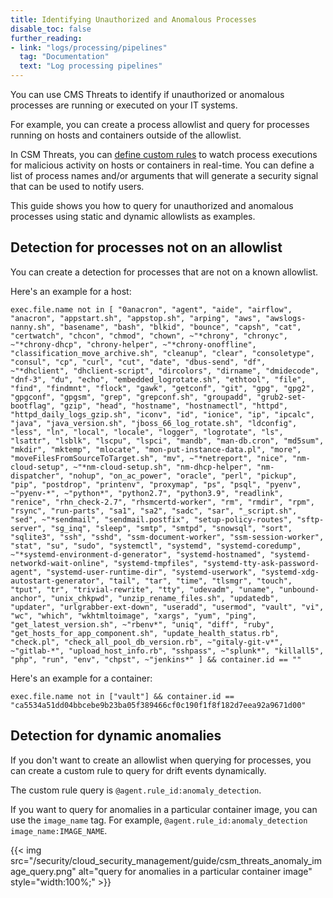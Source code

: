 ```yaml
---
title: Identifying Unauthorized and Anomalous Processes
disable_toc: false
further_reading:
- link: "logs/processing/pipelines"
  tag: "Documentation"
  text: "Log processing pipelines"
---
```


You can use CMS Threats to identify if unauthorized or anomalous processes are running or executed on your IT systems.

For example, you can create a process allowlist and query for processes running on hosts and containers outside of the allowlist. 

In CSM Threats, you can [define custom rules][1] to watch process executions for malicious activity on hosts or containers in real-time. You can define a list of process names and/or arguments that will generate a security signal that can be used to notify users.

This guide shows you how to query for unauthorized and anomalous processes using static and dynamic allowlists as examples.

## Detection for processes not on an allowlist

You can create a detection for processes that are not on a known allowlist.

Here's an example for a host:

```shell
exec.file.name not in [ "0anacron", "agent", "aide", "airflow", "anacron", "appstart.sh", "appstop.sh", "arping", "aws", "awslogs-nanny.sh", "basename", "bash", "blkid", "bounce", "capsh", "cat", "certwatch", "chcon", "chmod", "chown", ~"*chrony", "chronyc", ~"*chrony-dhcp", "chrony-helper", ~"*chrony-onoffline", "classification_move_archive.sh", "cleanup", "clear", "consoletype", "consul", "cp", "curl", "cut", "date", "dbus-send", "df", ~"*dhclient", "dhclient-script", "dircolors", "dirname", "dmidecode", "dnf-3", "du", "echo", "embedded_logrotate.sh", "ethtool", "file", "find", "findmnt", "flock", "gawk", "getconf", "git", "gpg", "gpg2", "gpgconf", "gpgsm", "grep", "grepconf.sh", "groupadd", "grub2-set-bootflag", "gzip", "head", "hostname", "hostnamectl", "httpd", "httpd_daily_logs_gzip.sh", "iconv", "id", "ionice", "ip", "ipcalc", "java", "java_version.sh", "jboss_66_log_rotate.sh", "ldconfig", "less", "ln", "local", "locale", "logger", "logrotate", "ls", "lsattr", "lsblk", "lscpu", "lspci", "mandb", "man-db.cron", "md5sum", "mkdir", "mktemp", "mlocate", "mon-put-instance-data.pl", "more", "moveFilesFromSourceToTarget.sh", "mv", ~"*netreport", "nice", "nm-cloud-setup", ~"*nm-cloud-setup.sh", "nm-dhcp-helper", "nm-dispatcher", "nohup", "on_ac_power", "oracle", "perl", "pickup", "pip", "postdrop", "printenv", "proxymap", "ps", "psql", "pyenv", ~"pyenv-*", ~"python*", "python2.7", "python3.9", "readlink", "renice", "rhn_check-2.7", "rhsmcertd-worker", "rm", "rmdir", "rpm", "rsync", "run-parts", "sa1", "sa2", "sadc", "sar", "_script.sh", "sed", ~"*sendmail", "sendmail.postfix", "setup-policy-routes", "sftp-server", "sg_inq", "sleep", "smtp", "smtpd", "snowsql", "sort", "sqlite3", "ssh", "sshd", "ssm-document-worker", "ssm-session-worker", "stat", "su", "sudo", "systemctl", "systemd", "systemd-coredump", ~"*systemd-environment-d-generator", "systemd-hostnamed", "systemd-networkd-wait-online", "systemd-tmpfiles", "systemd-tty-ask-password-agent", "systemd-user-runtime-dir", "systemd-userwork", "systemd-xdg-autostart-generator", "tail", "tar", "time", "tlsmgr", "touch", "tput", "tr", "trivial-rewrite", "tty", "udevadm", "uname", "unbound-anchor", "unix_chkpwd", "unzip_rename_files.sh", "updatedb", "updater", "urlgrabber-ext-down", "useradd", "usermod", "vault", "vi", "wc", "which", "wkhtmltoimage", "xargs", "yum", "ping", "get_latest_version.sh", ~"rbenv*", "uniq", "diff", "ruby", "get_hosts_for_app_component.sh", "update_health_status.rb", "check.pl", "check_all_pool_db_version.rb", ~"gitaly-git-v*", ~"gitlab-*", "upload_host_info.rb", "sshpass", ~"splunk*", "killall5", "php", "run", "env", "chpst", ~"jenkins*" ] && container.id == ""
```

Here's an example for a container:

```shell
exec.file.name not in ["vault"] && container.id == "ca5534a51dd04bbcebe9b23ba05f389466cf0c190f1f8f182d7eea92a9671d00"
```

## Detection for dynamic anomalies

If you don't want to create an allowlist when querying for processes, you can create a custom rule to query for drift events dynamically.

The custom rule query is `@agent.rule_id:anomaly_detection`. 

If you want to query for anomalies in a particular container image, you can use the `image_name` tag. For example, `@agent.rule_id:anomaly_detection image_name:IMAGE_NAME`.

{{< img src="/security/cloud_security_management/guide/csm_threats_anomaly_image_query.png" alt="query for anomalies in a particular container image" style="width:100%;" >}}

[1]: /security/threats/workload_security_rules/custom_rules
